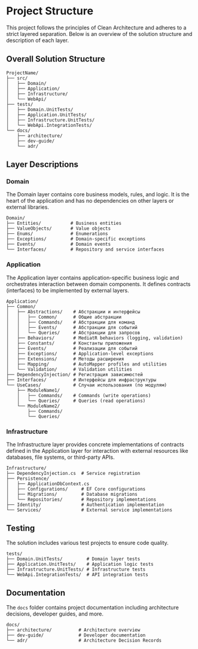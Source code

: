 ﻿# Project Structure

This project follows the principles of Clean Architecture and adheres to a strict layered separation. Below is an overview of the solution structure and description of each layer.

## Overall Solution Structure

```
ProjectName/
├── src/
│   ├── Domain/
│   ├── Application/
│   ├── Infrastructure/
│   └── WebApi/
├── tests/
│   ├── Domain.UnitTests/
│   ├── Application.UnitTests/
│   ├── Infrastructure.UnitTests/
│   └── WebApi.IntegrationTests/
└── docs/
    ├── architecture/
    ├── dev-guide/
    └── adr/
```

## Layer Descriptions

### Domain

The Domain layer contains core business models, rules, and logic. It is the heart of the application and has no dependencies on other layers or external libraries.

```
Domain/
├── Entities/           # Business entities
├── ValueObjects/       # Value objects
├── Enums/              # Enumerations
├── Exceptions/         # Domain-specific exceptions
├── Events/             # Domain events
└── Interfaces/         # Repository and service interfaces
```

### Application

The Application layer contains application-specific business logic and orchestrates interaction between domain components. It defines contracts (interfaces) to be implemented by external layers.

```
Application/
├── Common/
│   ├── Abstractions/    # Абстракции и интерфейсы
│   │   ├── Common/      # Общие абстракции
│   │   ├── Commands/    # Абстракции для команд
│   │   ├── Events/      # Абстракции для событий
│   │   └── Queries/     # Абстракции для запросов
│   ├── Behaviors/       # MediatR behaviors (logging, validation)
│   ├── Constants/       # Константы приложения
│   ├── Events/          # Реализации для событий
│   ├── Exceptions/      # Application-level exceptions
│   ├── Extensions/      # Методы расширения
│   ├── Mapping/         # AutoMapper profiles and utilities
│   └── Validation/      # Validation utilities
├── DependencyInjection/ # Регистрация зависимостей
├── Interfaces/          # Интерфейсы для инфраструктуры
└── UseCases/            # Случаи использования (по модулям)
    ├── ModuleName1/
    │   ├── Commands/    # Commands (write operations)
    │   └── Queries/     # Queries (read operations)
    └── ModuleName2/
        ├── Commands/
        └── Queries/
```

### Infrastructure

The Infrastructure layer provides concrete implementations of contracts defined in the Application layer for interaction with external resources like databases, file systems, or third-party APIs.

```
Infrastructure/
├── DependencyInjection.cs  # Service registration
├── Persistence/
│   ├── ApplicationDbContext.cs
│   ├── Configurations/     # EF Core configurations
│   ├── Migrations/         # Database migrations
│   └── Repositories/       # Repository implementations
├── Identity/               # Authentication implementation
└── Services/               # External service implementations
```

## Testing

The solution includes various test projects to ensure code quality.

```
tests/
├── Domain.UnitTests/         # Domain layer tests
├── Application.UnitTests/    # Application logic tests
├── Infrastructure.UnitTests/ # Infrastructure tests
└── WebApi.IntegrationTests/  # API integration tests
```

## Documentation

The `docs` folder contains project documentation including architecture decisions, developer guides, and more.

```
docs/
├── architecture/          # Architecture overview
├── dev-guide/             # Developer documentation
└── adr/                   # Architecture Decision Records
```
